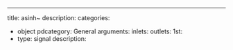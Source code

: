 ---
title: asinh~
description:
categories:
 - object
pdcategory: General
arguments:
inlets:
outlets:
  1st:
  - type: signal
    description:
